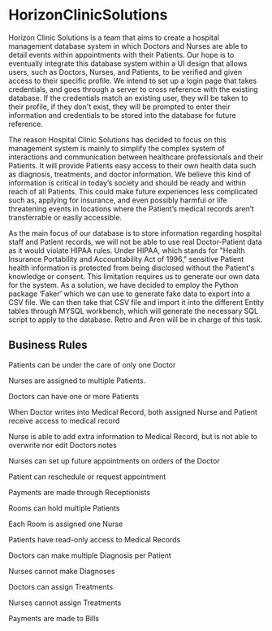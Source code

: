 # HorizonClinicSolutions

Horizon Clinic Solutions is a team that aims to create a hospital management database system in which Doctors and Nurses are able to detail events within appointments with their Patients. Our hope is to eventually integrate this database system within a UI design that allows users, such as Doctors, Nurses, and Patients, to be verified and given access to their specific profile. We intend to set up a login page that takes credentials, and goes through a server to cross reference with the existing database. If the credentials match an existing user, they will be taken to their profile, if they don't exist, they will be prompted to enter their information and credentials to be stored into the database for future reference.

The reason Hospital Clinic Solutions has decided to focus on this management system is mainly to simplify the complex system of interactions and communication between healthcare professionals and their Patients. It will provide Patients easy access to their own health data such as diagnosis, treatments, and doctor information. We believe this kind of information is critical in today’s society and should be ready and within reach of all Patients. This could make future experiences less complicated such as, applying for insurance, and even possibly harmful or life threatening events in locations where the Patient’s medical records aren’t transferrable or easily accessible.

As the main focus of our database is to store information regarding hospital staff and Patient records, we will not be able to use real Doctor-Patient data as it would violate HIPAA rules. Under HIPAA, which stands for "Health Insurance Portability and Accountability Act of 1996," sensitive Patient health information is protected from being disclosed without the Patient's knowledge or consent. This limitation requires us to generate our own data  for the system. As a solution, we have decided to employ the Python package ‘Faker’ which we can use to generate fake data to export into a CSV file. We can then take that CSV file and import it into the different Entity tables through MYSQL workbench, which will generate the necessary SQL script to apply to the database. Retro and Aren will be in charge of this task.

## Business Rules


Patients can be under the care of only one Doctor

Nurses are assigned to multiple Patients.

Doctors can have one or more Patients

When Doctor writes into Medical Record, both assigned Nurse and Patient receive access to medical record

Nurse is able to add extra information to Medical Record, but is not able to overwrite nor edit Doctors notes

Nurses can set up future appointments on orders of the Doctor

Patient can reschedule or request appointment

Payments are made through Receptionists

Rooms can hold multiple Patients

Each Room is assigned one Nurse

Patients have read-only access to Medical Records

Doctors can make multiple Diagnosis per Patient

Nurses cannot make Diagnoses

Doctors can assign Treatments

Nurses cannot assign Treatments

Payments are made to Bills
